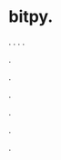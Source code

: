 # bitpy.
.
.
.
.












.






















































.
























.



























.

















































































.

























































.
